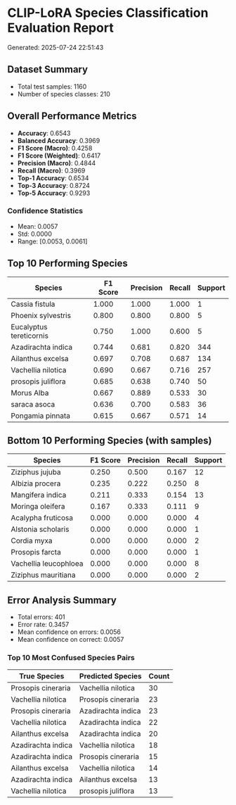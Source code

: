 # CLIP-LoRA Species Classification Evaluation Report

Generated: 2025-07-24 22:51:43

## Dataset Summary
- Total test samples: 1160
- Number of species classes: 210

## Overall Performance Metrics
- **Accuracy**: 0.6543
- **Balanced Accuracy**: 0.3969
- **F1 Score (Macro)**: 0.4258
- **F1 Score (Weighted)**: 0.6417
- **Precision (Macro)**: 0.4844
- **Recall (Macro)**: 0.3969
- **Top-1 Accuracy**: 0.6534
- **Top-3 Accuracy**: 0.8724
- **Top-5 Accuracy**: 0.9293

### Confidence Statistics
- Mean: 0.0057
- Std: 0.0000
- Range: [0.0053, 0.0061]

## Top 10 Performing Species

| Species | F1 Score | Precision | Recall | Support |
|---------|----------|-----------|---------|---------|
| Cassia fistula | 1.000 | 1.000 | 1.000 | 1 |
| Phoenix sylvestris | 0.800 | 0.800 | 0.800 | 5 |
| Eucalyptus tereticornis | 0.750 | 1.000 | 0.600 | 5 |
| Azadirachta indica | 0.744 | 0.681 | 0.820 | 344 |
| Ailanthus excelsa | 0.697 | 0.708 | 0.687 | 134 |
| Vachellia nilotica | 0.690 | 0.667 | 0.716 | 257 |
| prosopis juliflora | 0.685 | 0.638 | 0.740 | 50 |
| Morus Alba | 0.667 | 0.889 | 0.533 | 30 |
| saraca asoca | 0.636 | 0.700 | 0.583 | 36 |
| Pongamia pinnata | 0.615 | 0.667 | 0.571 | 14 |

## Bottom 10 Performing Species (with samples)

| Species | F1 Score | Precision | Recall | Support |
|---------|----------|-----------|---------|---------|
| Ziziphus jujuba | 0.250 | 0.500 | 0.167 | 12 |
| Albizia procera | 0.235 | 0.222 | 0.250 | 8 |
| Mangifera indica | 0.211 | 0.333 | 0.154 | 13 |
| Moringa oleifera | 0.167 | 0.333 | 0.111 | 9 |
| Acalypha fruticosa | 0.000 | 0.000 | 0.000 | 4 |
| Alstonia scholaris | 0.000 | 0.000 | 0.000 | 1 |
| Cordia myxa | 0.000 | 0.000 | 0.000 | 2 |
| Prosopis farcta | 0.000 | 0.000 | 0.000 | 1 |
| Vachellia leucophloea | 0.000 | 0.000 | 0.000 | 8 |
| Ziziphus mauritiana | 0.000 | 0.000 | 0.000 | 2 |

## Error Analysis Summary
- Total errors: 401
- Error rate: 0.3457
- Mean confidence on errors: 0.0056
- Mean confidence on correct: 0.0057

### Top 10 Most Confused Species Pairs

| True Species | Predicted Species | Count |
|--------------|-------------------|-------|
| Prosopis cineraria | Vachellia nilotica | 30 |
| Vachellia nilotica | Prosopis cineraria | 23 |
| Prosopis cineraria | Azadirachta indica | 23 |
| Vachellia nilotica | Azadirachta indica | 22 |
| Ailanthus excelsa | Azadirachta indica | 20 |
| Azadirachta indica | Vachellia nilotica | 18 |
| Azadirachta indica | Prosopis cineraria | 15 |
| Ailanthus excelsa | Vachellia nilotica | 14 |
| Azadirachta indica | Ailanthus excelsa | 13 |
| Vachellia nilotica | prosopis juliflora | 13 |